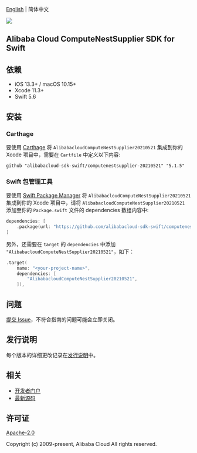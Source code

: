 [English](README.md) | 简体中文

![](https://aliyunsdk-pages.alicdn.com/icons/AlibabaCloud.svg)

## Alibaba Cloud ComputeNestSupplier SDK for Swift

## 依赖

- iOS 13.3+ / macOS 10.15+
- Xcode 11.3+
- Swift 5.6

## 安装

### Carthage

要使用 [Carthage](https://github.com/Carthage/Carthage) 将 `AlibabacloudComputeNestSupplier20210521` 集成到你的 Xcode 项目中，需要在 `Cartfile` 中定义以下内容:

```ogdl
github "alibabacloud-sdk-swift/computenestsupplier-20210521" "5.1.5"
```

### Swift 包管理工具

要使用 [Swift Package Manager](https://swift.org/package-manager/) 将 `AlibabacloudComputeNestSupplier20210521` 集成到你的 Xcode 项目中，请将 `AlibabacloudComputeNestSupplier20210521` 添加至你的 `Package.swift` 文件的 dependencies 数组内容中:

```swift
dependencies: [
    .package(url: "https://github.com/alibabacloud-sdk-swift/computenestsupplier-20210521.git", from: "5.1.5")
]
```

另外，还需要在 `target` 的 `dependencies` 中添加 `"AlibabacloudComputeNestSupplier20210521"`，如下：

```swift
.target(
    name: "<your-project-name>",
    dependencies: [
        "AlibabacloudComputeNestSupplier20210521",
    ]),
```

## 问题

[提交 Issue](https://github.com/alibabacloud-sdk-swift/computenestsupplier-20210521/issues/new)，不符合指南的问题可能会立即关闭。

## 发行说明

每个版本的详细更改记录在[发行说明](./ChangeLog.txt)中。

## 相关

* [开发者门户](https://next.api.aliyun.com/home)
* [最新源码](https://github.com/alibabacloud-sdk-swift/computenestsupplier-20210521)

## 许可证

[Apache-2.0](http://www.apache.org/licenses/LICENSE-2.0)

Copyright (c) 2009-present, Alibaba Cloud All rights reserved.

